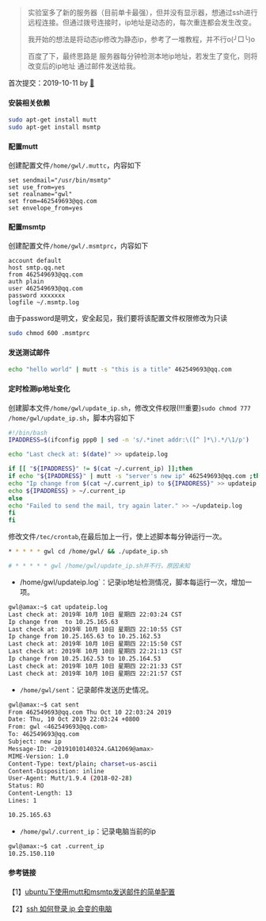 > 实验室多了新的服务器（目前单卡最强），但并没有显示器，想通过ssh进行远程连接。但通过拨号连接时，ip地址是动态的，每次重连都会发生改变。
>
> 我开始的想法是将动态ip修改为静态ip，参考了一堆教程，并不行o(╯□╰)o
>
> 百度了下，最终思路是 服务器每分钟检测本地ip地址，若发生了变化，则将改变后的ip地址 通过邮件发送给我。

首次提交：2019-10-11 by [🐲](https://github.com/Jngwl)

#### 安装相关依赖

```bash
sudo apt-get install mutt
sudo apt-get install msmtp
```



#### 配置mutt

创建配置文件`/home/gwl/.muttc`，内容如下

```
set sendmail="/usr/bin/msmtp"
set use_from=yes
set realname="gwl"
set from=462549693@qq.com
set envelope_from=yes
```



#### 配置msmtp

创建配置文件`/home/gwl/.msmtprc`，内容如下

```
account default
host smtp.qq.net
from 462549693@qq.com
auth plain
user 462549693@qq.com
password xxxxxxx
logfile ~/.msmtp.log
```

由于password是明文，安全起见，我们要将该配置文件权限修改为只读

```bash
sudo chmod 600 .msmtprc
```



#### 发送测试邮件

```bash
echo "hello world" | mutt -s "this is a title" 462549693@qq.com
```

  

#### 定时检测ip地址变化

创建脚本文件`/home/gwl/update_ip.sh`，修改文件权限(!!!重要)`sudo chmod 777 /home/gwl/update_ip.sh`，脚本内容如下

```bash
#!/bin/bash
IPADDRESS=$(ifconfig ppp0 | sed -n 's/.*inet addr:\([^ ]*\).*/\1/p')

echo "Last check at: $(date)" >> updateip.log

if [[ "${IPADDRESS}" != $(cat ~/.current_ip) ]];then
if echo "${IPADDRESS}" | mutt -s "server's new ip" 462549693@qq.com ;then
echo "Ip change from $(cat ~/.current_ip) to ${IPADDRESS}" >> updateip.log
echo ${IPADDRESS} > ~/.current_ip
else
echo "Failed to send the mail, try again later." >> ~/updateip.log
fi
fi  
```

修改文件`/tec/crontab`,在最后加上一行，使上述脚本每分钟运行一次。

```bash
* * * * * gwl cd /home/gwl/ && ./update_ip.sh

# * * * * * gwl /home/gwl/update_ip.sh并不行，原因未知
```



- /home/gwl/updateip.log`：记录ip地址检测情况，脚本每运行一次，增加一项。

```bash
gwl@amax:~$ cat updateip.log
Last check at: 2019年 10月 10日 星期四 22:03:24 CST
Ip change from  to 10.25.165.63
Last check at: 2019年 10月 10日 星期四 22:10:55 CST
Ip change from 10.25.165.63 to 10.25.162.53
Last check at: 2019年 10月 10日 星期四 22:15:50 CST
Last check at: 2019年 10月 10日 星期四 22:21:13 CST
Ip change from 10.25.162.53 to 10.25.164.53
Last check at: 2019年 10月 10日 星期四 22:21:33 CST
Last check at: 2019年 10月 10日 星期四 22:21:57 CST
```

- `/home/gwl/sent`：记录邮件发送历史情况。

```bash
gwl@amax:~$ cat sent
From 462549693@qq.com Thu Oct 10 22:03:24 2019
Date: Thu, 10 Oct 2019 22:03:24 +0800
From: gwl <462549693@qq.com>
To: 462549693@qq.com
Subject: new ip
Message-ID: <20191010140324.GA12069@amax>
MIME-Version: 1.0
Content-Type: text/plain; charset=us-ascii
Content-Disposition: inline
User-Agent: Mutt/1.9.4 (2018-02-28)
Status: RO
Content-Length: 13
Lines: 1

10.25.165.63
```

- `/home/gwl/.current_ip`：记录电脑当前的ip

```bash
gwl@amax:~$ cat .current_ip
10.25.150.110
```



#### 参考链接

【1】[ubuntu下使用mutt和msmtp发送邮件的简单配置](https://www.cnblogs.com/xiazh/archive/2011/04/15/2016966.html)

【2】[ssh 如何登录 ip 会变的电脑](https://www.v2ex.com/t/139986)
